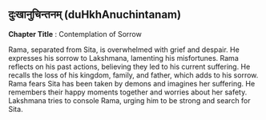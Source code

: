 ## दुःखानुचिन्तनम् (duHkhAnuchintanam)
**Chapter Title** : Contemplation of Sorrow

Rama, separated from Sita, is overwhelmed with grief and despair. He expresses his sorrow to Lakshmana, lamenting his misfortunes. Rama reflects on his past actions, believing they led to his current suffering. He recalls the loss of his kingdom, family, and father, which adds to his sorrow. Rama fears Sita has been taken by demons and imagines her suffering. He remembers their happy moments together and worries about her safety. Lakshmana tries to console Rama, urging him to be strong and search for Sita.